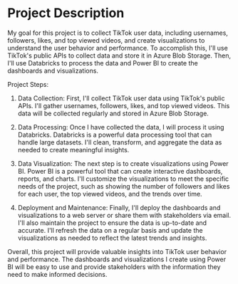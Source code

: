 # Project Description

My goal for this project is to collect TikTok user data, including usernames, followers, likes, and top viewed videos, and create visualizations to understand the user behavior and performance. To accomplish this, I'll use TikTok's public APIs to collect data and store it in Azure Blob Storage. Then, I'll use Databricks to process the data and Power BI to create the dashboards and visualizations.

Project Steps:

1. Data Collection:
First, I'll collect TikTok user data using TikTok's public APIs. I'll gather usernames, followers, likes, and top viewed videos. This data will be collected regularly and stored in Azure Blob Storage.

2. Data Processing:
Once I have collected the data, I will process it using Databricks. Databricks is a powerful data processing tool that can handle large datasets. I'll clean, transform, and aggregate the data as needed to create meaningful insights.

3. Data Visualization:
The next step is to create visualizations using Power BI. Power BI is a powerful tool that can create interactive dashboards, reports, and charts. I'll customize the visualizations to meet the specific needs of the project, such as showing the number of followers and likes for each user, the top viewed videos, and the trends over time.

5. Deployment and Maintenance:
Finally, I'll deploy the dashboards and visualizations to a web server or share them with stakeholders via email. I'll also maintain the project to ensure the data is up-to-date and accurate. I'll refresh the data on a regular basis and update the visualizations as needed to reflect the latest trends and insights.

Overall, this project will provide valuable insights into TikTok user behavior and performance. The dashboards and visualizations I create using Power BI will be easy to use and provide stakeholders with the information they need to make informed decisions.
